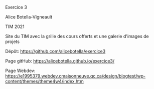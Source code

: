 Exercice 3

Alice Botella-Vigneault

TIM 2021

Site du TIM avec la grille des cours offerts et une galerie d'images de projets

Dépôt: https://github.com/alicebotella/exercice3

Page gitHub: https://alicebotella.github.io/exercice3/

Page Webdev: https://e1995379.webdev.cmaisonneuve.qc.ca/design/blogtest/wp-content/themes/theme4w4/index.htm
